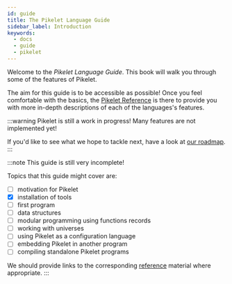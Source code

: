 ```yaml
---
id: guide
title: The Pikelet Language Guide
sidebar_label: Introduction
keywords:
  - docs
  - guide
  - pikelet
---
```


Welcome to the _Pikelet Language Guide_.
This book will walk you through some of the features of Pikelet.

The aim for this guide is to be accessible as possible!
Once you feel comfortable with the basics,
the [Pikelet Reference][reference] is there to provide you with more in-depth descriptions of each of the languages's features.

:::warning
Pikelet is still a work in progress! Many features are not implemented yet!

If you'd like to see what we hope to tackle next, have a look at [our roadmap](./contributing/roadmap).
:::

:::note
This guide is still very incomplete!

Topics that this guide might cover are:

- [ ] motivation for Pikelet
- [x] installation of tools
- [ ] first program
- [ ] data structures
- [ ] modular programming using functions records
- [ ] working with universes
- [ ] using Pikelet as a configuration language
- [ ] embedding Pikelet in another program
- [ ] compiling standalone Pikelet programs

We should provide links to the corresponding [reference][reference] material where appropriate.
:::

[reference]: ../reference/introduction
